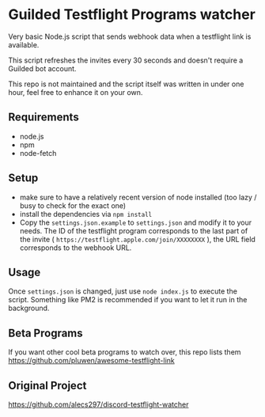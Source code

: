 # Guilded Testflight Programs watcher

Very basic Node.js script that sends webhook data when a testflight link is available.

This script refreshes the invites every 30 seconds and doesn't require a Guilded bot account.

This repo is not maintained and the script itself was written in under one hour, feel free to enhance it on your own.

## Requirements

- node.js
- npm
- node-fetch

## Setup

- make sure to have a relatively recent version of node installed (too lazy / busy to check for the exact one)
- install the dependencies via `npm install`
- Copy the `settings.json.example` to `settings.json` and modify it to your needs. The ID of the testflight program corresponds to the last part of the invite ( `https://testflight.apple.com/join/XXXXXXXX` ), the URL field corresponds to the webhook URL.

## Usage

Once `settings.json` is changed, just use `node index.js` to execute the script. Something like PM2 is recommended if you want to let it run in the background.

## Beta Programs

If you want other cool beta programs to watch over, this repo lists them <https://github.com/pluwen/awesome-testflight-link>

## Original Project

<https://github.com/alecs297/discord-testflight-watcher>
